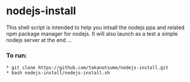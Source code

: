 nodejs-install
==============

This shell script is intended to help you intsall the nodejs ppa and related npm package manager for nodejs.
It will also launch as a test a simple nodejs server at the end ...

### To run:

    * git clone https://github.com/takanotsume/nodejs-install.git
    * bash nodejs-install/nodejs-install.sh
